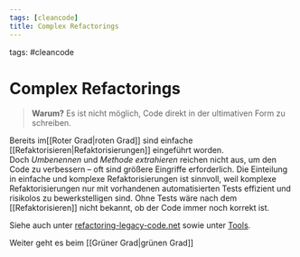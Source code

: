 ```yaml
---
tags: [cleancode]
title: Complex Refactorings
---
```

tags: #cleancode 

# Complex Refactorings

>**Warum?**
>Es ist nicht möglich, Code direkt in der ultimativen Form zu schreiben.

Bereits im[[Roter Grad|roten Grad]] sind einfache [[Refaktorisieren|Refaktorisierungen]] eingeführt worden. Doch _Umbenennen_ und _Methode extrahieren_ reichen nicht aus, um den Code zu verbessern – oft sind größere Eingriffe erforderlich. Die Einteilung in einfache und komplexe Refaktorisierungen ist sinnvoll, weil komplexe Refaktorisierungen nur mit vorhandenen automatisierten Tests effizient und risikolos zu bewerkstelligen sind. Ohne Tests wäre nach dem [[Refaktorisieren]] nicht bekannt, ob der Code immer noch korrekt ist.

Siehe auch unter [refactoring-legacy-code.net](http://refactoring-legacy-code.net/category/komplexe-refactorings/) sowie unter [Tools](https://clean-code-developer.de/weitere-infos/werkzeuge/).

Weiter geht es beim [[Grüner Grad|grünen Grad]]